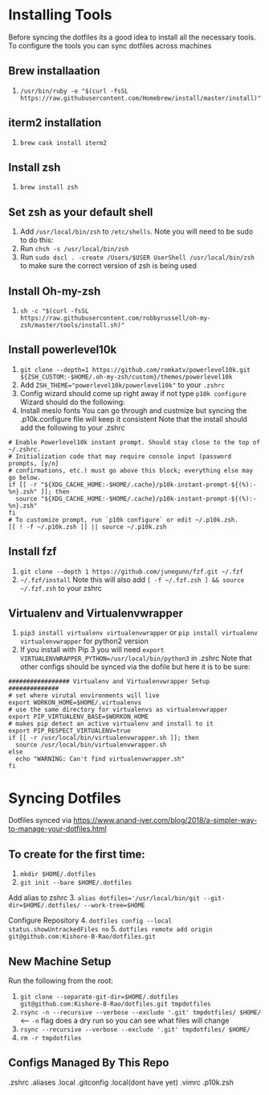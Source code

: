 # Installing Tools
Before syncing the dotfiles its a good idea to install all the necessary tools. To configure the tools you can sync dotfiles across machines

## Brew installaation
1. `/usr/bin/ruby -e "$(curl -fsSL https://raw.githubusercontent.com/Homebrew/install/master/install)"`

## iterm2 installation
1. `brew cask install iterm2`

## Install zsh
1. `brew install zsh`

## Set zsh as your default shell
1. Add `/usr/local/bin/zsh` to `/etc/shells`. Note you will need to be sudo to do this:
2. Run `chsh -s /usr/local/bin/zsh`
3. Run `sudo dscl . -create /Users/$USER UserShell /usr/local/bin/zsh` to make sure the correct version of zsh is being used

## Install Oh-my-zsh
1. `sh -c "$(curl -fsSL https://raw.githubusercontent.com/robbyrussell/oh-my-zsh/master/tools/install.sh)"`

## Install powerlevel10k
1. `git clone --depth=1 https://github.com/romkatv/powerlevel10k.git ${ZSH_CUSTOM:-$HOME/.oh-my-zsh/custom}/themes/powerlevel10k`
2. Add `ZSH_THEME="powerlevel10k/powerlevel10k"` to your `.zshrc`
3. Config wizard should come up right away if not type `p10k configure`
  Wizard should do the following:
  1. Install meslo fonts 
  You can go through and custmize but syncing the .p10k.configure file will keep it consistent
  Note that the install should add the following to your .zshrc
  ```
  # Enable Powerlevel10k instant prompt. Should stay close to the top of ~/.zshrc.
  # Initialization code that may require console input (password prompts, [y/n]
  # confirmations, etc.) must go above this block; everything else may go below.
  if [[ -r "${XDG_CACHE_HOME:-$HOME/.cache}/p10k-instant-prompt-${(%):-%n}.zsh" ]]; then
    source "${XDG_CACHE_HOME:-$HOME/.cache}/p10k-instant-prompt-${(%):-%n}.zsh"
  fi
  # To customize prompt, run `p10k configure` or edit ~/.p10k.zsh.
  [[ ! -f ~/.p10k.zsh ]] || source ~/.p10k.zsh
  ```

## Install fzf
1. `git clone --depth 1 https://github.com/junegunn/fzf.git ~/.fzf`
2. `~/.fzf/install`
Note this will also add  `[ -f ~/.fzf.zsh ] && source ~/.fzf.zsh` to your zshrc

## Virtualenv and Virtualenvwrapper
1. `pip3 install virtualenv virtualenvwrapper` or `pip install virtualenv virtualenvwrapper` for python2 version
2. If you install with Pip 3 you will need `export VIRTUALENVWRAPPER_PYTHON=/usr/local/bin/python3` in .zshrc
Note that other configs should be synced via the dofile but here it is to be sure:

```
################# Virtualenv and Virtualenvwrapper Setup ##############
# set where virutal environments will live
export WORKON_HOME=$HOME/.virtualenvs
# use the same directory for virtualenvs as virtualenvwrapper
export PIP_VIRTUALENV_BASE=$WORKON_HOME
# makes pip detect an active virtualenv and install to it
export PIP_RESPECT_VIRTUALENV=true
if [[ -r /usr/local/bin/virtualenvwrapper.sh ]]; then
  source /usr/local/bin/virtualenvwrapper.sh
else
  echo "WARNING: Can't find virtualenvwrapper.sh"
fi

```


# Syncing Dotfiles
Dotfiles synced via https://www.anand-iyer.com/blog/2018/a-simpler-way-to-manage-your-dotfiles.html

## To create for the first time:

1. `mkdir $HOME/.dotfiles`
2. `git init --bare $HOME/.dotfiles`

Add alias to zshrc
3. `alias dotfiles='/usr/local/bin/git --git-dir=$HOME/.dotfiles/ --work-tree=$HOME`

Configure Repository
4. `dotfiles config --local status.showUntrackedFiles no`
5. `dotfiles remote add origin git@github.com:Kishore-B-Rao/dotfiles.git`

## New Machine Setup

Run the following from the root:
1. `git clone --separate-git-dir=$HOME/.dotfiles git@github.com:Kishore-B-Rao/dotfiles.git tmpdotfiles`
2. `rsync -n --recursive --verbose --exclude '.git' tmpdotfiles/ $HOME/` <-- `-n` flag does a dry run so you can see what files will change
3. `rsync --recursive --verbose --exclude '.git' tmpdotfiles/ $HOME/`
4. `rm -r tmpdotfiles`

## Configs Managed By This Repo
.zshrc 
.aliases
.local
.gitconfig
.local(dont have yet)
.vimrc
.p10k.zsh